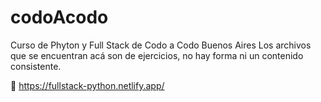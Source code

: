 # codoAcodo
Curso de Phyton y Full Stack de Codo a Codo Buenos Aires
Los archivos que se encuentran acá son de ejercicios, no hay forma ni un contenido consistente.

:thought_balloon: https://fullstack-python.netlify.app/
